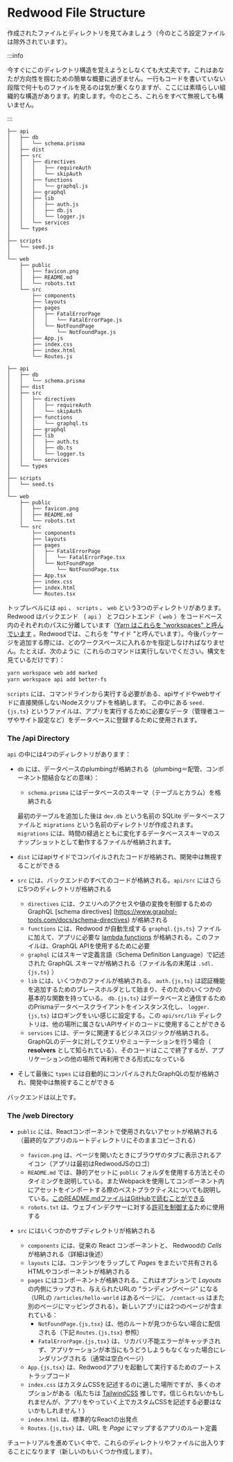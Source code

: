 # Redwood File Structure

<!--
Let's take a look at the files and directories that were created for us (config files have been excluded for now):
-->

作成されたファイルとディレクトリを見てみましょう（今のところ設定ファイルは除外されています）。

:::info

<!--
Don't worry about trying to memorize this directory structure right now, it's just a brief overview to get you oriented. Seeing dozens of files before you've even written a single line of code can be daunting, but there's a great organizational structure here, promise. You can also ignore this all for now and we'll touch upon many of these files and directories as we go.
-->

今すぐにこのディレクトリ構造を覚えようとしなくても大丈夫です。これはあなたが方向性を掴むための簡単な概要に過ぎません。一行もコードを書いていない段階で何十ものファイルを見るのは気が重くなりますが、ここには素晴らしい組織的な構造があります。約束します。今のところ、これらをすべて無視しても構いません。

:::

<Tabs groupId="js-ts">
<TabItem value="js" label="JavaScript">

```
├── api
│   ├── db
│   │   └── schema.prisma
│   ├── dist
│   ├── src
│   │   ├── directives
│   │   │   ├── requireAuth
│   │   │   └── skipAuth
│   │   ├── functions
│   │   │   └── graphql.js
│   │   ├── graphql
│   │   ├── lib
│   │   │   ├── auth.js
│   │   │   ├── db.js
│   │   │   └── logger.js
│   │   └── services
│   └── types
│
├── scripts
│   └── seed.js
│
└── web
    ├── public
    │   ├── favicon.png
    │   ├── README.md
    │   └── robots.txt
    └── src
        ├── components
        ├── layouts
        ├── pages
        │   ├── FatalErrorPage
        │   │   └── FatalErrorPage.js
        │   └── NotFoundPage
        │       └── NotFoundPage.js
        ├── App.js
        ├── index.css
        ├── index.html
        └── Routes.js
```

</TabItem>
<TabItem value="ts" label="TypeScript">

```
├── api
│   ├── db
│   │   └── schema.prisma
│   ├── dist
│   ├── src
│   │   ├── directives
│   │   │   ├── requireAuth
│   │   │   └── skipAuth
│   │   ├── functions
│   │   │   └── graphql.ts
│   │   ├── graphql
│   │   ├── lib
│   │   │   ├── auth.ts
│   │   │   ├── db.ts
│   │   │   └── logger.ts
│   │   └── services
│   └── types
│
├── scripts
│   └── seed.ts
│
└── web
    ├── public
    │   ├── favicon.png
    │   ├── README.md
    │   └── robots.txt
    └── src
        ├── components
        ├── layouts
        ├── pages
        │   ├── FatalErrorPage
        │   │   └── FatalErrorPage.tsx
        │   └── NotFoundPage
        │       └── NotFoundPage.tsx
        ├── App.tsx
        ├── index.css
        ├── index.html
        └── Routes.tsx
```

</TabItem>
</Tabs>

<!--
At the top level we have three directories, `api`, `scripts` and `web`. Redwood separates the backend (`api`) and frontend (`web`) concerns into their own paths in the codebase. ([Yarn refers to these as "workspaces"](https://yarnpkg.com/lang/en/docs/workspaces/). In Redwood, we refer to them as "sides.") When you add packages going forward you'll need to specify which workspace they should go in. For example (don't run these commands, we're just looking at the syntax):
-->

トップレベルには `api` 、 `scripts` 、 `web` という3つのディレクトリがあります。Redwood はバックエンド （ `api` ） とフロントエンド（ `web` ）をコードベース内のそれぞれのパスに分離しています（[Yarn はこれらを "workspaces" と呼んでいます](https://yarnpkg.com/lang/en/docs/workspaces/) 。Redwoodでは、これらを "サイド "と呼んでいます）。今後パッケージを追加する際には、どのワークスペースに入れるかを指定しなければなりません。たとえば、次のように（これらのコマンドは実行しないでください。構文を見ているだけです）：

```bash
yarn workspace web add marked
yarn workspace api add better-fs
```

<!--
`scripts` is meant to hold any Node scripts you may need to run from the command line that aren't directly related to the api or web sides. The file that's in there, `seed.{js,ts}` is used to populate your database with any data that needs to exist for your app to run at all (maybe an admin user or site configuration).
-->

`scripts` には、コマンドラインから実行する必要がある、apiサイドやwebサイドに直接関係しないNodeスクリプトを格納します。
この中にある `seed.{js,ts}` というファイルは、アプリを実行するために必要なデータ（管理者ユーザやサイト設定など）をデータベースに登録するために使用されます。

### The /api Directory

<!--
Within `api` there are four directories:
-->

`api` の中には4つのディレクトリがあります：

<!--
- `db` contains the plumbing for the database:
  - `schema.prisma` contains the database schema (tables and columns)

  After we add our first database table there will also be a SQLite database file named `dev.db` and a directory called `migrations` created for us. `migrations` contains the files that act as snapshots of the database schema changing over time.

- `dist` contains the compiled code for the api side and can be ignored when developing.

- `src` contains all your backend code. `api/src` contains five more directories:
  - `directives` will contain GraphQL [schema directives](https://www.graphql-tools.com/docs/schema-directives) for controlling access to queries and transforming values.
  - `functions` will contain any [lambda functions](https://docs.netlify.com/functions/overview/) your app needs in addition to the `graphql.{js,ts}` file auto-generated by Redwood. This file is required to use the GraphQL API.
  - `graphql` contains your GraphQL schema written in a Schema Definition Language (the files will end in `.sdl.{js,ts}`).
  - `lib` contains a few files:`auth.{js,ts}` starts as a placeholder for adding auth functionality and has a couple of bare-bones functions in it to start, `db.{js,ts}` instantiates the Prisma database client so we can talk to a database and `logger.{js,ts}` which configures, well, logging. You can use this directory for other code related to the API side that doesn't really belong anywhere else.
  - `services` contains business logic related to your data. When you're querying or mutating data for GraphQL (known as **resolvers**), that code ends up here, but in a format that's reusable in other places in your application.

- And finally `types` contains automatically compiled GraphQL types and can be ignored during development

That's it for the backend.
-->


- `db` には、データベースのplumbingが格納される（plumbing＝配管、コンポーネント間結合などの意味）：
  - `schema.prisma` にはデータベースのスキーマ（テーブルとカラム）を格納される

  最初のテーブルを追加した後は `dev.db` という名前の SQLite データベースファイルと `migrations` という名前のディレクトリが作成されます。 `migrations` には、時間の経過とともに変化するデータベーススキーマのスナップショットとして動作するファイルが格納されます。

- `dist` にはapiサイドでコンパイルされたコードが格納され、開発中は無視することができる

- `src` には、バックエンドのすべてのコードが格納される。`api/src` にはさらに5つのディレクトリが格納される
  - `directives` には、クエリへのアクセスや値の変換を制御するための GraphQL [schema directives] (https://www.graphql-tools.com/docs/schema-directives) が格納される
  - `functions` には、Redwood が自動生成する `graphql.{js,ts}` ファイルに加えて、アプリに必要な [lambda functions](https://docs.netlify.com/functions/overview/) が格納される。このファイルは、GraphQL APIを使用するために必要
  - `graphql` にはスキーマ定義言語（Schema Definition Language）で記述された GraphQL スキーマが格納される（ファイル名の末尾は `.sdl.{js,ts}` ）
  - `lib` には、いくつかのファイルが格納される。 `auth.{js,ts}` は認証機能を追加するためのプレースホルダとして始まり、そのためのいくつかの基本的な関数を持っている。 `db.{js,ts}` はデータベースと通信するためのPrismaデータベースクライアントをインスタンス化し、 `logger.{js,ts}` はロギングをいい感じに設定する。この `api/src/lib` ディレクトリは、他の場所に属さないAPIサイドのコードに使用することができる
  - `services` には、データに関連するビジネスロジックが格納される。GraphQLのデータに対してクエリやミューテーションを行う場合（ **resolvers** として知られている）、そのコードはここで終了するが、アプリケーションの他の場所で再利用できる形式になっている

- そして最後に `types` には自動的にコンパイルされたGraphQLの型が格納され、開発中は無視することができる

バックエンドは以上です。

### The /web Directory

<!--
- `public` contains assets not used by React components (they will be copied over unmodified to the final app's root directory):
  - `favicon.png` is the icon that goes in a browser tab when your page is open (apps start with the RedwoodJS logo).
  - `README.md` explains how, and when, to use the `public` folder for static assets. It also covers best practices for importing assets within components via Webpack. You can also [read this README.md file on GitHub](https://github.com/redwoodjs/create-redwood-app/tree/main/web/public).
  - `robots.txt` can be used to control what web indexers are [allowed to do](https://www.robotstxt.org/robotstxt.html).

- `src` contains several subdirectories:
  - `components` contains your traditional React components as well as Redwood _Cells_ (more about those soon).
  - `layouts` contain HTML/components that wrap your content and are shared across _Pages_.
  - `pages` contain components and are optionally wrapped inside _Layouts_ and are the "landing page" for a given URL (a URL like `/articles/hello-world` will map to one page and `/contact-us` will map to another). There are two pages included in a new app:
    - `NotFoundPage.{js,tsx}` will be served when no other route is found (see `Routes.{js,tsx}` below).
    - `FatalErrorPage.{js,tsx}` will be rendered when there is an uncaught error that can't be recovered from and would otherwise cause our application to really blow up (normally rendering a blank page).
  - `App.{js,tsx}` the bootstrapping code to get our Redwood app up and running.
  - `index.css` is a good starting place for custom CSS, but there are many options (we like [TailwindCSS](https://tailwindcss.com/) which, believe it or not, may not require you to write any custom CSS for the life of your app!)
  - `index.html` is the standard React starting point for our app.
  - `Routes.{js,tsx}` the route definitions for our app which map a URL to a _Page_.

We'll dip in and out of these directories and files (and create some new ones) as we work through the tutorial.
-->

- `public` には、Reactコンポーネントで使用されないアセットが格納される（最終的なアプリのルートディレクトリにそのままコピーされる）
  - `favicon.png` は、ページを開いたときにブラウザのタブに表示されるアイコン（アプリは最初はRedwoodJSのロゴ）
  - `README.md` では、静的アセットに `public` フォルダを使用する方法とそのタイミングを説明している。またWebpackを使用してコンポーネント内にアセットをインポートする際のベストプラクティスについても説明している。[このREADME.mdファイルはGitHubで読むことができる](https://github.com/redwoodjs/create-redwood-app/tree/main/web/public)
  - `robots.txt` は、ウェブインデクサーに対する[許可を制御する](https://www.robotstxt.org/robotstxt.html)ために使用する

- `src` にはいくつかのサブディレクトリが格納される
  - `components` には、従来の React コンポーネントと、 Redwoodの _Cells_ が格納される（詳細は後述）
  - `layouts` には、コンテンツをラップして _Pages_ をまたいで共有されるHTMLやコンポーネントが格納される
  - `pages` にはコンポーネントが格納される。これはオプションで _Layouts_ の内側にラップされ、与えられたURLの "ランディングページ" になる（URLの `/articles/hello-world` はあるページに、 `/contact-us` はまた別のページにマッピングされる）。新しいアプリには2つのページが含まれている：
    - `NotFoundPage.{js,tsx}` は、他のルートが見つからない場合に配信される（下記 `Routes.{js,tsx}` 参照）
    - `FatalErrorPage.{js,tsx}` は、リカバリ不能エラーがキャッチされず、アプリケーションが本当にもうどうしようもなくなった場合にレンダリングされる（通常は空白ページ）
  - `App.{js,tsx}` は、Redwoodアプリを起動して実行するためのブートストラップコード
  - `index.css` はカスタムCSSを記述するのに適した場所ですが、多くのオプションがある（私たちは [TailwindCSS](https://tailwindcss.com/) 推しです。信じられないかもしれませんが、アプリをやっていく上でカスタムCSSを記述する必要はないかもしれません！）
  - `index.html` は、標準的なReactの出発点
  - `Routes.{js,tsx}` は、URL を _Page_ にマップするアプリのルート定義

チュートリアルを進めていく中で、これらのディレクトリやファイルに出入りすることになります（新しいのもいくつか作成します）。
